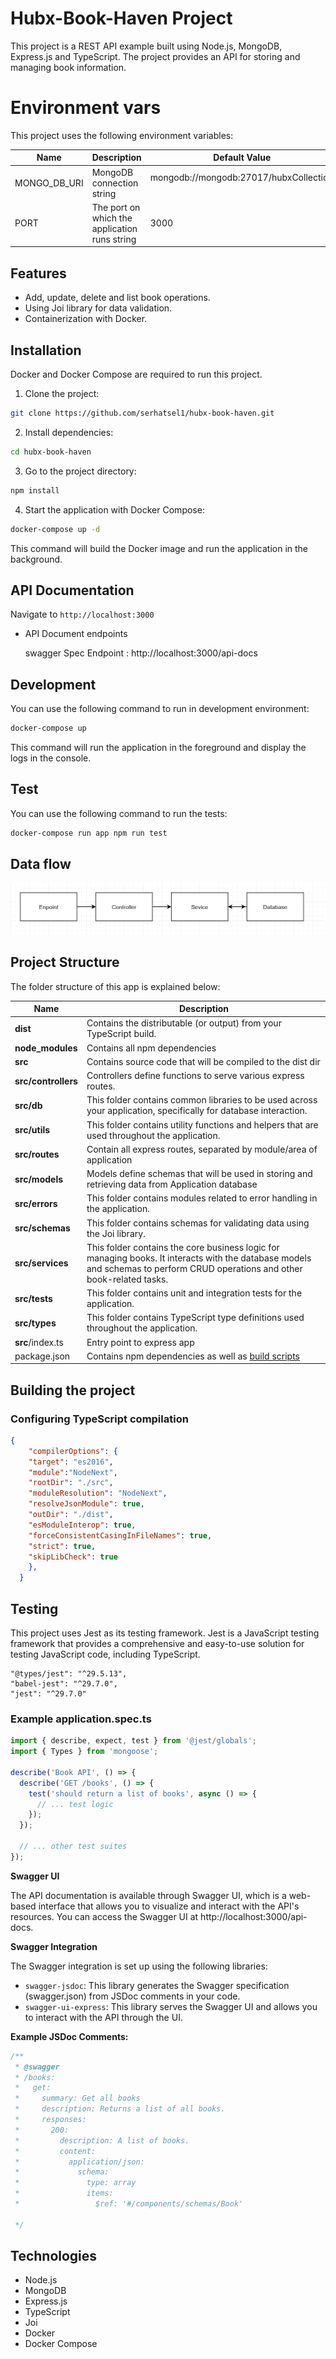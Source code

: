 # Hubx-Book-Haven Project

This project is a REST API example built using Node.js, MongoDB, Express.js and TypeScript. The project provides an API for storing and managing book information.

# Environment vars
This project uses the following environment variables:

| Name                          | Description                         | Default Value                                  |
| ----------------------------- | ------------------------------------| -----------------------------------------------|
|MONGO_DB_URI           | MongoDB connection string	            | mongodb://mongodb:27017/hubxCollection      |
|PORT           | The port on which the application runs string	            | 3000      |



## Features

- Add, update, delete and list book operations.
- Using Joi library for data validation.
- Containerization with Docker.

## Installation

Docker and Docker Compose are required to run this project.

1. Clone the project:

```bash
git clone https://github.com/serhatsel1/hubx-book-haven.git
```

2. Install dependencies:

```bash
cd hubx-book-haven
```

3. Go to the project directory:

```bash
npm install
```

4. Start the application with Docker Compose:

```bash
docker-compose up -d
```

This command will build the Docker image and run the application in the background.


## API Documentation

  Navigate to `http://localhost:3000`

- API Document endpoints

  swagger Spec Endpoint : http://localhost:3000/api-docs 

## Development

You can use the following command to run in development environment:

```bash
docker-compose up
```

This command will run the application in the foreground and display the logs in the console.

## Test

You can use the following command to run the tests:

```bash
docker-compose run app npm run test
```
## Data flow
![](./diagram/data-flow.png)


## Project Structure
The folder structure of this app is explained below:

| Name | Description |
| ------------------------ | --------------------------------------------------------------------------------------------- |
| **dist**                 | Contains the distributable (or output) from your TypeScript build.  |
| **node_modules**         | Contains all  npm dependencies                                                            |
| **src**                  | Contains  source code that will be compiled to the dist dir                               |
| **src/controllers**      | Controllers define functions to serve various express routes. 
| **src/db**              | This folder contains common libraries to be used across your application, specifically for database interaction.  
| **src/utils**      | This folder contains utility functions and helpers that are used throughout the application.
| **src/routes**           | Contain all express routes, separated by module/area of application                       
| **src/models**           | Models define schemas that will be used in storing and retrieving data from Application database  |
| **src/errors**      | This folder contains modules related to error handling in the application. |
| **src/schemas**      | This folder contains schemas for validating data using the Joi library. |
| **src/services**      | This folder contains the core business logic for managing books. It interacts with the database models and schemas to perform CRUD operations and other book-related tasks. |
| **src/tests**      | This folder contains unit and integration tests for the application. |
| **src/types**      | This folder contains TypeScript type definitions used throughout the application. |
| **src**/index.ts         | Entry point to express app                                                               |
| package.json             | Contains npm dependencies as well as [build scripts](#what-if-a-library-isnt-on-definitelytyped)   | tsconfig.json            | Config settings for compiling source code only written in TypeScript    
## Building the project
### Configuring TypeScript compilation
```json
{
    "compilerOptions": {
    "target": "es2016", 
    "module":"NodeNext",     
    "rootDir": "./src",
    "moduleResolution": "NodeNext",
    "resolveJsonModule": true,
    "outDir": "./dist",
    "esModuleInterop": true,
    "forceConsistentCasingInFileNames": true, 
    "strict": true,
    "skipLibCheck": true  
    },
  }

``` 
## Testing
This project uses Jest as its testing framework. Jest is a JavaScript testing framework that provides a comprehensive and easy-to-use solution for testing JavaScript code, including TypeScript.

```
"@types/jest": "^29.5.13",
"babel-jest": "^29.7.0",
"jest": "^29.7.0"

```

### Example application.spec.ts
```typescript
import { describe, expect, test } from '@jest/globals';
import { Types } from 'mongoose';

describe('Book API', () => {
  describe('GET /books', () => {
    test('should return a list of books', async () => {
      // ... test logic
    });
  });

  // ... other test suites
});
```

**Swagger UI**

The API documentation is available through Swagger UI, which is a web-based interface that allows you to visualize and interact with the API's resources. You can access the Swagger UI at http://localhost:3000/api-docs.

**Swagger Integration**

The Swagger integration is set up using the following libraries:

*   `swagger-jsdoc`: This library generates the Swagger specification (swagger.json) from JSDoc comments in your code.
*   `swagger-ui-express`: This library serves the Swagger UI and allows you to interact with the API through the UI.

**Example JSDoc Comments:**

```typescript
/**
 * @swagger
 * /books:
 *   get:
 *     summary: Get all books
 *     description: Returns a list of all books.
 *     responses:
 *       200:
 *         description: A list of books.
 *         content:
 *           application/json:
 *             schema:
 *               type: array
 *               items:
 *                 $ref: '#/components/schemas/Book'   

 */
```
## Technologies
* Node.js
* MongoDB
* Express.js
* TypeScript
* Joi
* Docker
* Docker Compose
